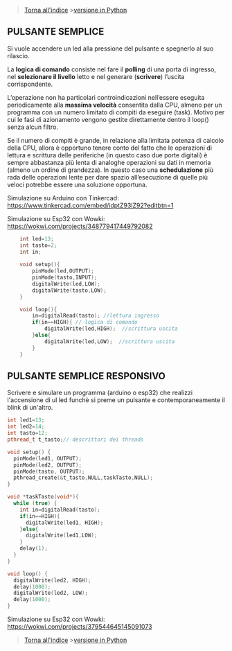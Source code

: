 

>[Torna all'indice](indexpulsanti.md)   >[versione in Python](pulsantememorylesspy.md)
## **PULSANTE SEMPLICE**

Si vuole accendere un led alla pressione del pulsante e spegnerlo al suo rilascio.

La **logica di comando** consiste nel fare il **polling** di una porta di ingresso, nel **selezionare il livello** letto e nel generare (**scrivere**) l’uscita corrispondente.

L’operazione non ha particolari controindicazioni nell’essere eseguita periodicamente alla **massima velocità** consentita dalla CPU, almeno per un programma con un numero limitato di compiti da eseguire (task). Motivo per cui le fasi di azionamento vengono gestite direttamente dentro il loop() senza alcun filtro.

Se il numero di compiti è grande, in relazione alla limitata potenza di calcolo della CPU, allora è opportuno tenere conto del fatto che le operazioni di lettura e scrittura delle periferiche (in questo caso due porte digitali) è sempre abbastanza più lenta di analoghe operazioni su dati in memoria (almeno un ordine di grandezza). In questo caso una **schedulazione** più rada delle operazioni lente per dare spazio all’esecuzione di quelle più veloci potrebbe essere una soluzione opportuna.

Simulazione su Arduino con Tinkercad: https://www.tinkercad.com/embed/idptZ93lZ92?editbtn=1

Simulazione su Esp32 con Wowki: https://wokwi.com/projects/348779417449792082

```C++	
	int led=13;
	int tasto=2;
	int in;
	
	void setup(){
		pinMode(led,OUTPUT);
		pinMode(tasto,INPUT);
		digitalWrite(led,LOW);
		digitalWrite(tasto,LOW);
	}

	void loop(){
		in=digitalRead(tasto); //lettura ingresso
		if(in==HIGH){ // logica di comando
			digitalWrite(led,HIGH);  //scrittura uscita
		}else{
			digitalWrite(led,LOW);  //scrittura uscita
		}
	}
```

## **PULSANTE SEMPLICE RESPONSIVO**

Scrivere e simulare un programma (arduino o esp32) che realizzi l'accensione di ul led funchè si preme un pulsante e contemporaneamente il blink di un'altro.

```C++	
int led1=13;
int led2=14;
int tasto=12;
pthread_t t_tasto;// descrittori dei threads

void setup() {
  pinMode(led1, OUTPUT);
  pinMode(led2, OUTPUT);
  pinMode(tasto, OUTPUT);
  pthread_create(&t_tasto,NULL,taskTasto,NULL);
}

void *taskTasto(void*){
  while (true) { 
    int in=digitalRead(tasto);
    if(in==HIGH){
      digitalWrite(led1, HIGH);
    }else{
      digitalWrite(led1,LOW);
    }
    delay(1);
  }
}

void loop() {
  digitalWrite(led2, HIGH);
  delay(1000);
  digitalWrite(led2, LOW);
  delay(1000);
}
```
Simulazione su Esp32 con Wowki: https://wokwi.com/projects/379544645145091073

>[Torna all'indice](indexpulsanti.md) >[versione in Python](pulsantememorylesspy.md)
<!--stackedit_data:
eyJoaXN0b3J5IjpbLTEzMzI0MzE3MDldfQ==
-->
